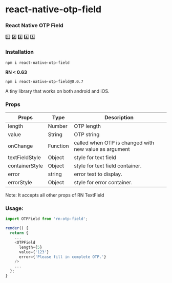 # react-native-otp-field

### React Native OTP Field 
:one: :two: :three: :four: :five:

### Installation
```
npm i react-native-otp-field
```
**RN < 0.63**
```
npm i react-native-otp-field@0.0.7
```

A tiny library that works on both android and iOS.

### Props
Props | Type | Description
------|------|------------
length | Number | OTP length
value | String | OTP string
onChange | Function | called when OTP is changed with new value as argument
textFieldStyle | Object | style for text field
containerStyle | Object | style for text field container.
error | string | error text to display.
errorStyle | Object | style for error container.

Note: It accepts all other props of RN TextField

### Usage:

```javascript
import OTPField from 'rn-otp-field';

render() {
  return {
    ...
    <OTPField
      length={5}
      value={'123'}
      error={'Please fill in complete OTP.'}
    />
    ...
  };
}
```